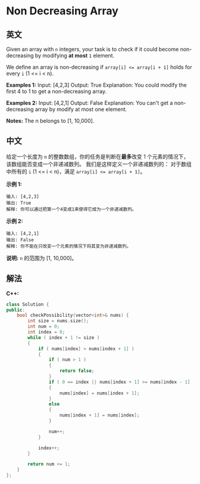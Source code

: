 # Non Decreasing Array

## 英文
Given an array with `n` integers, your task is to check if it could become non-decreasing by modifying **at most** `1` element.

We define an array is non-decreasing if `array[i] <= array[i + 1]` holds for every `i` (1 <= i < n).

**Examples 1:**
Input: [4,2,3]
Output: True
Explanation: You could modify the first 4 to 1 to get a non-decreasing array.

**Examples 2:**
Input: [4,2,1]
Output: False
Explanation: You can't get a non-decreasing array by modify at most one element.

**Notes:**
The n belongs to [1, 10,000].

## 中文
给定一个长度为 `n` 的整数数组，你的任务是判断在**最多**改变 1 个元素的情况下，该数组能否变成一个非递减数列。
我们是这样定义一个非递减数列的： 对于数组中所有的 `i` (1 <= i < n)，满足 `array[i] <= array[i + 1]`。

**示例 1:**
```
输入: [4,2,3]
输出: True
解释: 你可以通过把第一个4变成1来使得它成为一个非递减数列。
```

**示例 2:**
```
输入: [4,2,1]
输出: False
解释: 你不能在只改变一个元素的情况下将其变为非递减数列。
```

**说明:**
`n` 的范围为 [1, 10,000]。

## 解法
**C++:**
```c++
class Solution {
public:
    bool checkPossibility(vector<int>& nums) {
        int size = nums.size();
        int num = 0;
        int index = 0;
        while ( index + 1 != size )
        {
            if ( nums[index] > nums[index + 1] )
            {
                if ( num > 1 )
                {
                    return false;
                }
                if ( 0 == index || nums[index + 1] >= nums[index - 1] )
                {
                    nums[index] = nums[index + 1];
                }
                else
                {
                    nums[index + 1] = nums[index];
                }

                num++;
            }

            index++;
        }

        return num <= 1;
    }
};
```